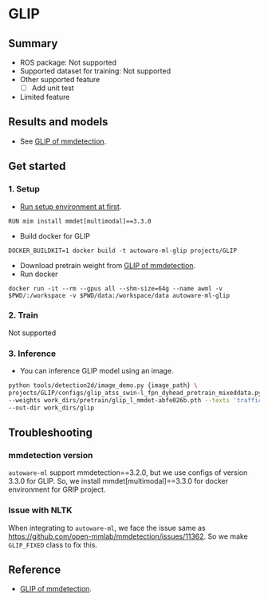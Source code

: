 # GLIP
## Summary

- ROS package: Not supported
- Supported dataset for training: Not supported
- Other supported feature
  - [ ] Add unit test
- Limited feature

## Results and models

- See [GLIP of mmdetection](https://github.com/open-mmlab/mmdetection/tree/main/configs/glip/README.md).

## Get started
### 1. Setup

- [Run setup environment at first](/tools/setting_environment/).

```
RUN mim install mmdet[multimodal]==3.3.0
```

- Build docker for GLIP

```
DOCKER_BUILDKIT=1 docker build -t autoware-ml-glip projects/GLIP
```

- Download pretrain weight from [GLIP of mmdetection](https://github.com/open-mmlab/mmdetection/tree/main/configs/glip/README.md).
- Run docker

```
docker run -it --rm --gpus all --shm-size=64g --name awml -v $PWD/:/workspace -v $PWD/data:/workspace/data autoware-ml-glip
```

### 2. Train

Not supported

### 3. Inference

- You can inference GLIP model using an image.

```sh
python tools/detection2d/image_demo.py {image_path} \
projects/GLIP/configs/glip_atss_swin-l_fpn_dyhead_pretrain_mixeddata.py \
--weights work_dirs/pretrain/glip_l_mmdet-abfe026b.pth --texts 'traffic cone. car'
--out-dir work_dirs/glip
```

## Troubleshooting
### mmdetection version

`autoware-ml` support mmdetection==3.2.0, but we use configs of version 3.3.0 for GLIP.
So, we install mmdet[multimodal]==3.3.0 for docker environment for GRIP project.

### Issue with NLTK

When integrating to `autoware-ml`, we face the issue same as https://github.com/open-mmlab/mmdetection/issues/11362.
So we make `GLIP_FIXED` class to fix this.

## Reference

- [GLIP of mmdetection](https://github.com/open-mmlab/mmdetection/tree/main/configs/glip/README.md).
